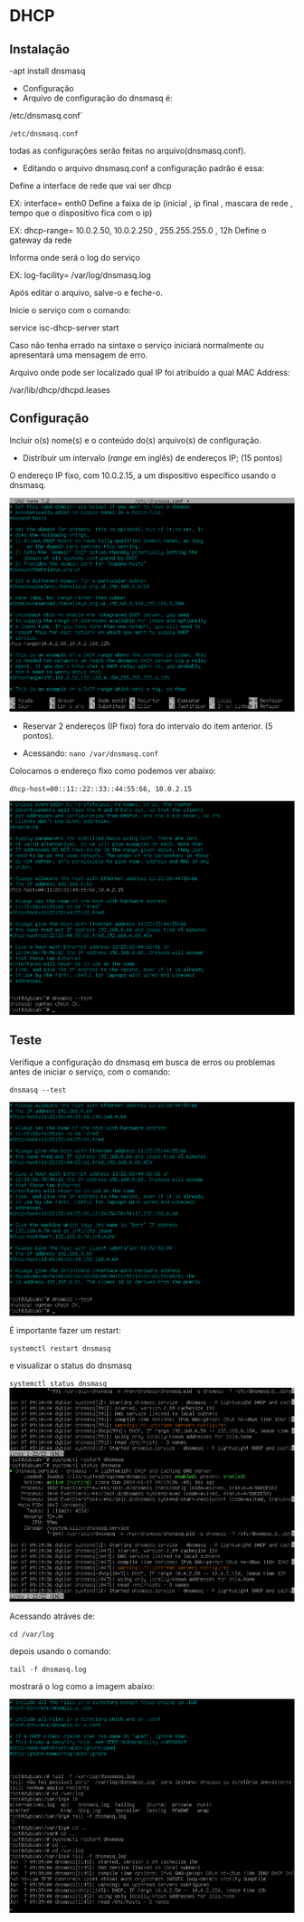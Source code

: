 # DHCP

## Instalação
-apt install dnsmasq

- Configuração
- Arquivo de configuração do dnsmasq é:

/etc/dnsmasq.conf`



`/etc/dnsmasq.conf`

todas as configurações serão feitas no arquivo(dnsmasq.conf).

- Editando o arquivo dnsmasq.conf a configuração padrão é essa:

Define a interface de rede que vai ser dhcp

EX: interface= enth0
Define a faixa de ip (inicial , ip final , mascara de rede , tempo que o dispositivo fica com o ip)

EX: dhcp-range= 10.0.2.50, 10.0.2.250 , 255.255.255.0 , 12h
Define o gateway da rede

 
Informa onde será o log do serviço

EX: log-facility= /var/log/dnsmasq.log


Após editar o arquivo, salve-o e feche-o.

Inicie o serviço com o comando:

service isc-dhcp-server start

Caso não tenha errado na sintaxe o serviço iniciará normalmente ou apresentará uma mensagem de erro.

Arquivo onde pode ser localizado qual IP foi atribuído a qual MAC Address:

/var/lib/dhcp/dhcpd.leases
## Configuração

Incluir o(s) nome(s) e o conteúdo do(s) arquivo(s) de configuração.

- Distribuir um intervalo (*range* em inglês) de endereços IP; (15 pontos)

 O endereço IP fixo, com 10.0.2.15, a um dispositivo específico usando o dnsmasq.


  ![Intervalo](../images/range-intervalo.png)
  

- Reservar 2 endereços (IP fixo) fora do intervalo do item anterior. (5 pontos).

 - Acessando:
`nano /var/dnsmasq.conf`

Colocamos o endereço fixo como podemos ver abaixo:

`dhcp-host=00::11::22::33::44:55:66, 10.0.2.15`

  ![Endereços fixos](../images/endereco-fixo.png)

## Teste

Verifique a configuração do dnsmasq em busca de erros ou problemas antes de iniciar o serviço, com o comando: 

`dnsmasq --test`

![DHCP](../images/dnsmasq-ok.png)

É importante fazer um restart:

`systemctl restart dnsmasq`

e visualizar o status do dnsmasq

`systemctl status dnsmasq`
![dnsmasqstatus](../images/status-dhcp.png)

Acessando atráves de:

`cd /var/log`

depois usando o comando:

`tail -f dnsmasq.log`

mostrará o log como a imagem abaixo:

![log](../images/log--12.png)